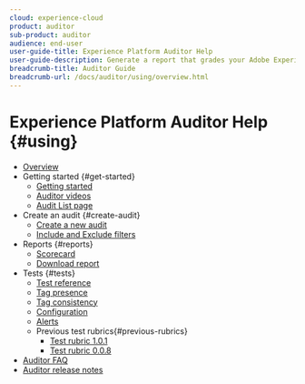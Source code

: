```yaml
---
cloud: experience-cloud
product: auditor
sub-product: auditor
audience: end-user
user-guide-title: Experience Platform Auditor Help
user-guide-description: Generate a report that grades your Adobe Experience Cloud implementation, with pointers on how to improve it.
breadcrumb-title: Auditor Guide
breadcrumb-url: /docs/auditor/using/overview.html
---
```


# Experience Platform Auditor Help {#using}

+ [Overview](overview.md)
+ Getting started {#get-started}
  + [Getting started](get-started/getting-started.md)
  + [Auditor videos](get-started/videos.md)
  + [Audit List page](get-started/audit-list.md)
+ Create an audit {#create-audit}
  + [Create a new audit](create-audit/create-new-audit.md)
  + [Include and Exclude filters](create-audit/filters.md)
+ Reports {#reports}
  + [Scorecard](reports/scorecard.md)
  + [Download report](reports/download-report.md)
+ Tests {#tests}
  + [Test reference](tests/test-reference.md)
  + [Tag presence](tests/test-ref-presence.md)
  + [Tag consistency](tests/test-ref-consistency.md)
  + [Configuration](tests/test-ref-cfg.md)
  + [Alerts](tests/test-ref-alerts.md)
  + Previous test rubrics{#previous-rubrics}
    + [Test rubric 1.0.1](tests/previous-rubrics/test-rubric1-0-1.md)
    + [Test rubric 0.0.8](tests/previous-rubrics/test-rubric1-0.md)
+ [Auditor FAQ](auditor-faq.md)
+ [Auditor release notes](release-notes.md)
